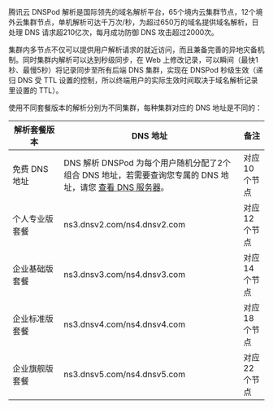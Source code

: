 腾讯云 DNSPod 解析是国际领先的域名解析平台，65个境内云集群节点，12个境外云集群节点，单机解析可达千万次/秒，为超过650万的域名提供域名解析，日处理 DNS 请求超210亿次，每月成功防御 DNS 攻击超过2000次。

集群内多节点不仅可以提供用户解析请求的就近访问，而且兼备完善的异地灾备机制。同时集群内解析可以达到秒级同步，在 Web 上修改记录，可以瞬间（最快1秒、最慢5秒）将记录同步至所有后端 DNS 集群，实现在 DNSPod 秒级生效（递归 DNS 受 TTL 设置的控制，所以终端用户的实际生效时间取决于域名解析记录里设置的 TTL）。

使用不同套餐版本的解析分别为不同集群，每种集群对应的 DNS 地址是不同的：
<table>
<thead>
<tr>
<th width="20%">解析套餐版本</th>
<th>DNS 地址</th>
<th>备注</th>
</tr>
</thead>
<tbody><tr>
<td>免费 DNS 地址</td>
<td>DNS 解析 DNSPod 为每个用户随机分配了2个组合 DNS 地址，若需要查询您专属的 DNS 地址，请您 <a href="https://cloud.tencent.com/document/product/302/5518?!editLang=zh&amp;!preview#.E6.9F.A5.E7.9C.8B-dns-.E6.9C.8D.E5.8A.A1.E5.99.A8">查看 DNS 服务器</a>。</td>
<td>对应10个节点</td>
</tr>
<tr>
<td>个人专业版套餐</td>
<td>ns3.dnsv2.com/ns4.dnsv2.com</td>
<td>对应12个节点</td>
</tr>
<tr>
<td>企业基础版套餐</td>
<td>ns3.dnsv3.com/ns4.dnsv3.com</td>
<td>对应14个节点</td>
</tr>
<tr>
<td>企业标准版套餐</td>
<td>ns3.dnsv4.com/ns4.dnsv4.com</td>
<td>对应18个节点</td>
</tr>
<tr>
<td>企业旗舰版套餐</td>
<td>ns3.dnsv5.com/ns4.dnsv5.com</td>
<td>对应22个节点</td>
</tr>
</tbody></table>
